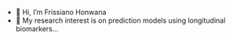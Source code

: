 - 👋 Hi, I’m Frissiano Honwana
- 👀 My research interest is on prediction models using longitudinal biomarkers...


<!---
Frissiano/Frissiano is a ✨ special ✨ repository because its `README.md` (this file) appears on your GitHub profile.
You can click the Preview link to take a look at your changes.
--->
